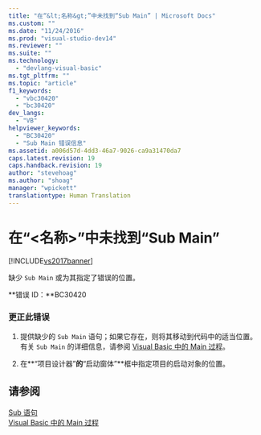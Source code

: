 ```yaml
---
title: "在“&lt;名称&gt;”中未找到“Sub Main” | Microsoft Docs"
ms.custom: ""
ms.date: "11/24/2016"
ms.prod: "visual-studio-dev14"
ms.reviewer: ""
ms.suite: ""
ms.technology: 
  - "devlang-visual-basic"
ms.tgt_pltfrm: ""
ms.topic: "article"
f1_keywords: 
  - "vbc30420"
  - "bc30420"
dev_langs: 
  - "VB"
helpviewer_keywords: 
  - "BC30420"
  - "Sub Main 错误信息"
ms.assetid: a006d57d-4dd3-46a7-9026-ca9a31470da7
caps.latest.revision: 19
caps.handback.revision: 19
author: "stevehoag"
ms.author: "shoag"
manager: "wpickett"
translationtype: Human Translation
---
```

# 在“&lt;名称&gt;”中未找到“Sub Main”
[!INCLUDE[vs2017banner](../../../csharp/includes/vs2017banner.md)]

缺少 `Sub Main` 或为其指定了错误的位置。  
  
 **错误 ID：**BC30420  
  
### 更正此错误  
  
1.  提供缺少的 `Sub Main` 语句；如果它存在，则将其移动到代码中的适当位置。  有关 `Sub Main` 的详细信息，请参阅 [Visual Basic 中的 Main 过程](../../../visual-basic/programming-guide/program-structure/main-procedure.md)。  
  
2.  在**“项目设计器”**的**“启动窗体”**框中指定项目的启动对象的位置。  
  
## 请参阅  
 [Sub 语句](../../../visual-basic/language-reference/statements/sub-statement.md)   
 [Visual Basic 中的 Main 过程](../../../visual-basic/programming-guide/program-structure/main-procedure.md)